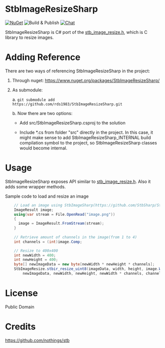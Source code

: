 # StbImageResizeSharp
[![NuGet](https://img.shields.io/nuget/v/StbImageResizeSharp.svg)](https://www.nuget.org/packages/StbImageResizeSharp/) 
![Build & Publish](https://github.com/rds1983/StbImageResizeSharp/workflows/Build%20&%20Publish/badge.svg)
[![Chat](https://img.shields.io/discord/628186029488340992.svg)](https://discord.gg/ZeHxhCY)

StbImageResizeSharp is C# port of the [stb_image_resize.h](https://github.com/nothings/stb/blob/master/stb_image_resize.h), which is C library to resize images.

# Adding Reference
There are two ways of referencing StbImageResizeSharp in the project:
1. Through nuget: https://www.nuget.org/packages/StbImageResizeSharp/
2. As submodule:
    
    a. `git submodule add https://github.com/rds1983/StbImageResizeSharp.git`
    
    b. Now there are two options:
       
      * Add src/StbImageResizeSharp.csproj to the solution
       
      * Include *.cs from folder "src" directly in the project. In this case, it might make sense to add StbImageResizeSharp_INTERNAL build compilation symbol to the project, so StbImageResizeSharp classes would become internal.
     
# Usage
StbImageResizeSharp exposes API similar to [stb_image_resize.h](https://github.com/nothings/stb/blob/master/stb_image_resize.h). 
Also it adds some wrapper methods.

Sample code to load and resize an image
```c# 
    // Load an image using StbImageSharp(https://github.com/StbSharp/StbImageSharp)
    ImageResult image;
    using(var stream = File.OpenRead("image.png"))
    {
      image = ImageResult.FromStream(stream);
    }
    
    // Retrieve amount of channels in the image(from 1 to 4)
    int channels = (int)image.Comp;

    // Resize to 400x400
    int newWidth = 400;
    int newHeight = 400;
    byte[] newImageData = new byte[newWidth * newHeight * channels];
    StbImageResize.stbir_resize_uint8(imageData, width, height, image.Width * channels,
        newImageData, newWidth, newHeight, newWidth * channels, channels);
```

# License
Public Domain

# Credits
https://github.com/nothings/stb
